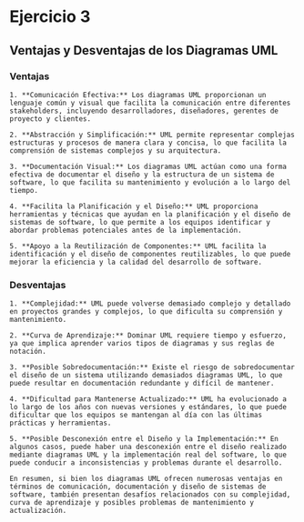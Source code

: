 # Ejercicio 3

 ## Ventajas y Desventajas de los Diagramas UML

  ### Ventajas

    1. **Comunicación Efectiva:** Los diagramas UML proporcionan un lenguaje común y visual que facilita la comunicación entre diferentes stakeholders, incluyendo desarrolladores, diseñadores, gerentes de proyecto y clientes.

    2. **Abstracción y Simplificación:** UML permite representar complejas estructuras y procesos de manera clara y concisa, lo que facilita la comprensión de sistemas complejos y su arquitectura.

    3. **Documentación Visual:** Los diagramas UML actúan como una forma efectiva de documentar el diseño y la estructura de un sistema de software, lo que facilita su mantenimiento y evolución a lo largo del tiempo.

    4. **Facilita la Planificación y el Diseño:** UML proporciona herramientas y técnicas que ayudan en la planificación y el diseño de sistemas de software, lo que permite a los equipos identificar y abordar problemas potenciales antes de la implementación.

    5. **Apoyo a la Reutilización de Componentes:** UML facilita la identificación y el diseño de componentes reutilizables, lo que puede mejorar la eficiencia y la calidad del desarrollo de software.

  ### Desventajas

    1. **Complejidad:** UML puede volverse demasiado complejo y detallado en proyectos grandes y complejos, lo que dificulta su comprensión y mantenimiento.

    2. **Curva de Aprendizaje:** Dominar UML requiere tiempo y esfuerzo, ya que implica aprender varios tipos de diagramas y sus reglas de notación.

    3. **Posible Sobredocumentación:** Existe el riesgo de sobredocumentar el diseño de un sistema utilizando demasiados diagramas UML, lo que puede resultar en documentación redundante y difícil de mantener.

    4. **Dificultad para Mantenerse Actualizado:** UML ha evolucionado a lo largo de los años con nuevas versiones y estándares, lo que puede dificultar que los equipos se mantengan al día con las últimas prácticas y herramientas.

    5. **Posible Desconexión entre el Diseño y la Implementación:** En algunos casos, puede haber una desconexión entre el diseño realizado mediante diagramas UML y la implementación real del software, lo que puede conducir a inconsistencias y problemas durante el desarrollo.

    En resumen, si bien los diagramas UML ofrecen numerosas ventajas en términos de comunicación, documentación y diseño de sistemas de software, también presentan desafíos relacionados con su complejidad, curva de aprendizaje y posibles problemas de mantenimiento y actualización.